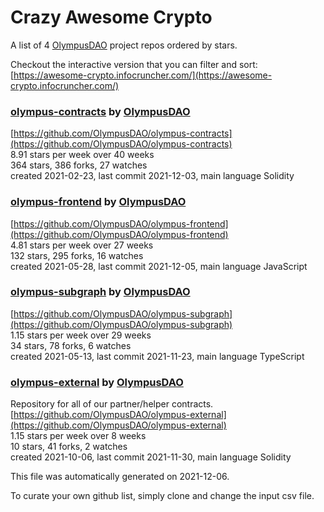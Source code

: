 # Crazy Awesome Crypto
A list of 4 [OlympusDAO](https://github.com/OlympusDAO) project repos ordered by stars.  

Checkout the interactive version that you can filter and sort: 
[https://awesome-crypto.infocruncher.com/](https://awesome-crypto.infocruncher.com/)  


### [olympus-contracts](https://github.com/OlympusDAO/olympus-contracts) by [OlympusDAO](https://github.com/OlympusDAO)  
  
[https://github.com/OlympusDAO/olympus-contracts](https://github.com/OlympusDAO/olympus-contracts)  
8.91 stars per week over 40 weeks  
364 stars, 386 forks, 27 watches  
created 2021-02-23, last commit 2021-12-03, main language Solidity  


### [olympus-frontend](https://github.com/OlympusDAO/olympus-frontend) by [OlympusDAO](https://github.com/OlympusDAO)  
  
[https://github.com/OlympusDAO/olympus-frontend](https://github.com/OlympusDAO/olympus-frontend)  
4.81 stars per week over 27 weeks  
132 stars, 295 forks, 16 watches  
created 2021-05-28, last commit 2021-12-05, main language JavaScript  


### [olympus-subgraph](https://github.com/OlympusDAO/olympus-subgraph) by [OlympusDAO](https://github.com/OlympusDAO)  
  
[https://github.com/OlympusDAO/olympus-subgraph](https://github.com/OlympusDAO/olympus-subgraph)  
1.15 stars per week over 29 weeks  
34 stars, 78 forks, 6 watches  
created 2021-05-13, last commit 2021-11-23, main language TypeScript  


### [olympus-external](https://github.com/OlympusDAO/olympus-external) by [OlympusDAO](https://github.com/OlympusDAO)  
Repository for all of our partner/helper contracts.   
[https://github.com/OlympusDAO/olympus-external](https://github.com/OlympusDAO/olympus-external)  
1.15 stars per week over 8 weeks  
10 stars, 41 forks, 2 watches  
created 2021-10-06, last commit 2021-11-30, main language Solidity  


This file was automatically generated on 2021-12-06.  

To curate your own github list, simply clone and change the input csv file.  